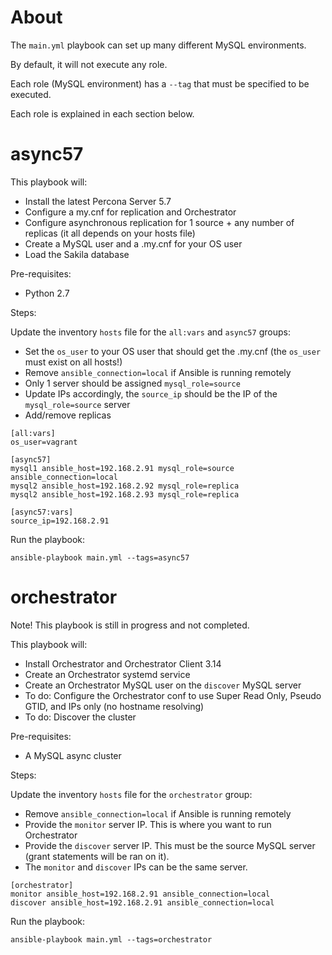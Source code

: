 # About
The `main.yml` playbook can set up many different MySQL environments.

By default, it will not execute any role.

Each role (MySQL environment) has a `--tag` that must be specified to be executed.

Each role is explained in each section below.

# async57
This playbook will:
- Install the latest Percona Server 5.7
- Configure a my.cnf for replication and Orchestrator
- Configure asynchronous replication for 1 source + any number of replicas (it all depends on your hosts file)
- Create a MySQL user and a .my.cnf for your OS user
- Load the Sakila database

Pre-requisites:
- Python 2.7

Steps:

Update the inventory `hosts` file for the `all:vars` and `async57` groups:
- Set the `os_user` to your OS user that should get the .my.cnf (the `os_user` must exist on all hosts!)
- Remove `ansible_connection=local` if Ansible is running remotely
- Only 1 server should be assigned `mysql_role=source`
- Update IPs accordingly, the `source_ip` should be the IP of the `mysql_role=source` server 
- Add/remove replicas
```
[all:vars]
os_user=vagrant

[async57]
mysql1 ansible_host=192.168.2.91 mysql_role=source ansible_connection=local
mysql2 ansible_host=192.168.2.92 mysql_role=replica
mysql2 ansible_host=192.168.2.93 mysql_role=replica

[async57:vars]
source_ip=192.168.2.91
```
Run the playbook:
```
ansible-playbook main.yml --tags=async57
```

# orchestrator

Note! This playbook is still in progress and not completed.

This playbook will:
- Install Orchestrator and Orchestrator Client 3.14
- Create an Orchestrator systemd service
- Create an Orchestrator MySQL user on the `discover` MySQL server
- To do: Configure the Orchestrator conf to use Super Read Only, Pseudo GTID, and IPs only (no hostname resolving)
- To do: Discover the cluster

Pre-requisites:
- A MySQL async cluster

Steps:

Update the inventory `hosts` file for the `orchestrator` group:
- Remove `ansible_connection=local` if Ansible is running remotely
- Provide the `monitor` server IP. This is where you want to run Orchestrator
- Provide the `discover` server IP. This must be the source MySQL server (grant statements will be ran on it).
- The `monitor` and `discover` IPs can be the same server.
```
[orchestrator]
monitor ansible_host=192.168.2.91 ansible_connection=local
discover ansible_host=192.168.2.91 ansible_connection=local
```
Run the playbook:
```
ansible-playbook main.yml --tags=orchestrator
```
